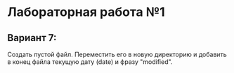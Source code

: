 # Лабораторная работа №1
## Вариант 7:
Создать пустой файл. Переместить его в новую директорию и добавить в конец файла текущую дату (date) и фразу "modified".